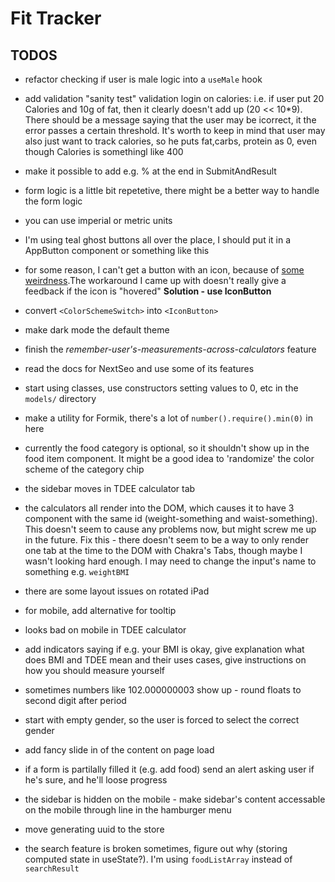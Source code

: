 # Fit Tracker

## TODOS

- refactor checking if user is male logic into a `useMale` hook
- add validation "sanity test" validation login on calories: i.e. if user put 20 Calories and 10g of fat, then it clearly doesn't add up (20 << 10\*9). There should be a message saying that the user may be icorrect, it the error passes a certain threshold. It's worth to keep in mind that user may also just want to track calories, so he puts fat,carbs, protein as 0, even though Calories is somethingl like 400
- make it possible to add e.g. % at the end in SubmitAndResult
- form logic is a little bit repetetive, there might be a better way to handle the form logic
- you can use imperial or metric units
- I'm using teal ghost buttons all over the place, I should put it in a AppButton component or something like this
- for some reason, I can't get a button with an icon, because of [some weirdness](https://github.com/chakra-ui/chakra-ui/issues/683).The workaround I came up with doesn't really give a feedback if the icon is "hovered" **Solution - use IconButton**
- convert `<ColorSchemeSwitch>` into `<IconButton>`
- make dark mode the default theme
- finish the *remember-user's-measurements-across-calculators* feature
- read the docs for NextSeo and use some of its features
- start using classes, use constructors setting values to 0, etc in the `models/` directory
- make a utility for Formik, there's a lot of `number().require().min(0)` in here
- currently the food category is optional, so it shouldn't show up in the food item component. It might be a good idea to 'randomize' the color scheme of the category chip
- the sidebar moves in TDEE calculator tab
- the calculators all render into the DOM, which causes it to have 3 component with the same id (weight-something and waist-something). This doesn't seem to cause any problems now, but might screw me up in the future. Fix this - there doesn't seem to be a way to only render one tab at the time to the DOM with Chakra's Tabs, though maybe I wasn't looking hard enough. I may need to change the input's name to something e.g. `weightBMI`
- there are some layout issues on rotated iPad
- for mobile, add alternative for tooltip
- looks bad on mobile in TDEE calculator

- add indicators saying if e.g. your BMI is okay, give explanation what does BMI and TDEE mean and their uses cases, give instructions on how you should measure yourself
- sometimes numbers like 102.000000003 show up - round floats to second digit after period
- start with empty gender, so the user is forced to select the correct gender
- add fancy slide in of the content on page load
- if a form is partilally filled it (e.g. add food) send an alert asking user if he's sure, and he'll loose progress
- the sidebar is hidden on the mobile - make sidebar's content accessable on the mobile through line in the hamburger menu
- move generating uuid to the store
- the search feature is broken sometimes, figure out why (storing computed state in useState?). I'm using `foodListArray` instead of `searchResult`